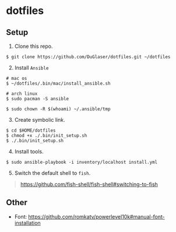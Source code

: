 # dotfiles

## Setup

1. Clone this repo.
```
$ git clone https://github.com/DuGlaser/dotfiles.git ~/dotfiles
```

2. Install `Ansible`
```
# mac os
$ ~/dotfiles/.bin/mac/install_ansible.sh

# arch linux
$ sudo pacman -S ansible

$ sudo chown -R $(whoami) ~/.ansible/tmp
```

3. Create symbolic link.
```
$ cd $HOME/dotfiles
$ chmod +x ./.bin/init_setup.sh
$ ./.bin/init_setup.sh
```

4. Install tools.
```
$ sudo ansible-playbook -i inventory/localhost install.yml
```

5. Switch the default shell to `fish`.
> https://github.com/fish-shell/fish-shell#switching-to-fish

## Other

- Font: https://github.com/romkatv/powerlevel10k#manual-font-installation
